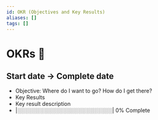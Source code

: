 ```yaml
---
id: OKR (Objectives and Key Results)
aliases: []
tags: []
---
```


# OKRs 🎯

## Start date -&gt; Complete date

- Objective: Where do I want to go? How do I get there?
- Key Results
- Key result description
- |░░░░░░░░░░░░░░░░░░░░░░░░░| 0% Complete
